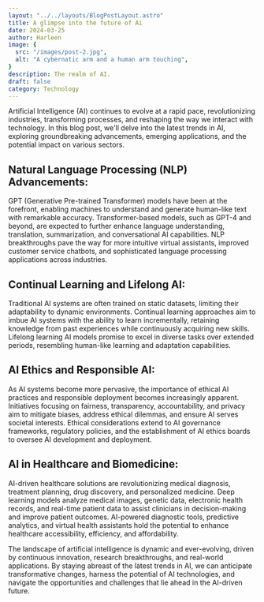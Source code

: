 ```yaml
---
layout: "../../layouts/BlogPostLayout.astro"
title: A glimpse into the future of Ai
date: 2024-03-25
author: Harleen
image: {
  src: "/images/post-2.jpg",
  alt: "A cybernatic arm and a human arm touching",
}
description: The realm of AI.
draft: false
category: Technology
---
```


Artificial Intelligence (AI) continues to evolve at a rapid pace, revolutionizing industries, transforming processes, and reshaping the way we interact with technology. In this blog post, we'll delve into the latest trends in AI, exploring groundbreaking advancements, emerging applications, and the potential impact on various sectors.

## Natural Language Processing (NLP) Advancements:

GPT (Generative Pre-trained Transformer) models have been at the forefront, enabling machines to understand and generate human-like text with remarkable accuracy.
Transformer-based models, such as GPT-4 and beyond, are expected to further enhance language understanding, translation, summarization, and conversational AI capabilities.
NLP breakthroughs pave the way for more intuitive virtual assistants, improved customer service chatbots, and sophisticated language processing applications across industries.

## Continual Learning and Lifelong AI:

Traditional AI systems are often trained on static datasets, limiting their adaptability to dynamic environments.
Continual learning approaches aim to imbue AI systems with the ability to learn incrementally, retaining knowledge from past experiences while continuously acquiring new skills.
Lifelong learning AI models promise to excel in diverse tasks over extended periods, resembling human-like learning and adaptation capabilities. 

## AI Ethics and Responsible AI:

As AI systems become more pervasive, the importance of ethical AI practices and responsible deployment becomes increasingly apparent.
Initiatives focusing on fairness, transparency, accountability, and privacy aim to mitigate biases, address ethical dilemmas, and ensure AI serves societal interests.
Ethical considerations extend to AI governance frameworks, regulatory policies, and the establishment of AI ethics boards to oversee AI development and deployment. 

## AI in Healthcare and Biomedicine:

AI-driven healthcare solutions are revolutionizing medical diagnosis, treatment planning, drug discovery, and personalized medicine.
Deep learning models analyze medical images, genetic data, electronic health records, and real-time patient data to assist clinicians in decision-making and improve patient outcomes.
AI-powered diagnostic tools, predictive analytics, and virtual health assistants hold the potential to enhance healthcare accessibility, efficiency, and affordability. 



The landscape of artificial intelligence is dynamic and ever-evolving, driven by continuous innovation, research breakthroughs, and real-world applications. By staying abreast of the latest trends in AI, we can anticipate transformative changes, harness the potential of AI technologies, and navigate the opportunities and challenges that lie ahead in the AI-driven future.


